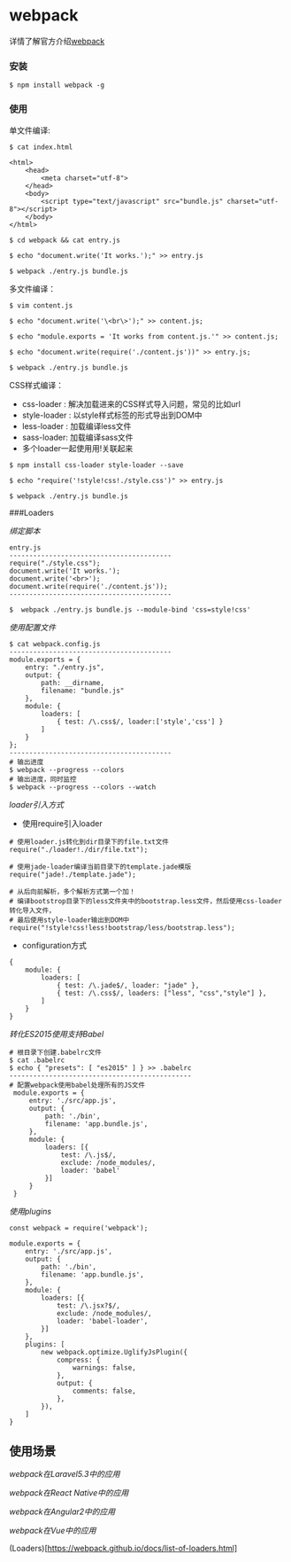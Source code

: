 # webpack

详情了解官方介绍[webpack](https://webpack.github.io/)

### 安装

```
$ npm install webpack -g
```

### 使用

单文件编译:

```
$ cat index.html
```

```
<html>
    <head>
        <meta charset="utf-8">
    </head>
    <body>
        <script type="text/javascript" src="bundle.js" charset="utf-8"></script>
    </body>
</html>
```

```
$ cd webpack && cat entry.js

$ echo "document.write('It works.');" >> entry.js 

$ webpack ./entry.js bundle.js
```

多文件编译：

```
$ vim content.js

$ echo "document.write('\<br\>');" >> content.js;

$ echo "module.exports = 'It works from content.js.'" >> content.js;

$ echo "document.write(require('./content.js'))" >> entry.js;

$ webpack ./entry.js bundle.js
```


CSS样式编译：

* css-loader : 解决加载进来的CSS样式导入问题，常见的比如url
* style-loader : 以style样式标签的形式导出到DOM中
* less-loader : 加载编译less文件
* sass-loader: 加载编译sass文件
* 多个loader一起使用用!关联起来

```
$ npm install css-loader style-loader --save

$ echo "require('!style!css!./style.css')" >> entry.js

$ webpack ./entry.js bundle.js
```


###Loaders

*绑定脚本*


```
entry.js
-----------------------------------------
require("./style.css");
document.write('It works.');
document.write('<br>');
document.write(require('./content.js'));
-----------------------------------------
```

```
$  webpack ./entry.js bundle.js --module-bind 'css=style!css'
```

*使用配置文件*

```
$ cat webpack.config.js
-----------------------------------------
module.exports = {
    entry: "./entry.js",
    output: {
        path: __dirname,
        filename: "bundle.js"
    },
    module: {
        loaders: [
            { test: /\.css$/, loader:['style','css'] }
        ]
    }
};
-----------------------------------------
# 输出进度
$ webpack --progress --colors
# 输出进度，同时监控
$ webpack --progress --colors --watch
```

*loader引入方式*

* 使用require引入loader

```
# 使用loader.js转化到dir目录下的file.txt文件
require("./loader!./dir/file.txt");

# 使用jade-loader编译当前目录下的template.jade模版
require("jade!./template.jade");

# 从后向前解析，多个解析方式第一个加！
# 编译bootstrop目录下的less文件夹中的bootstrap.less文件，然后使用css-loader转化导入文件，
# 最后使用style-loader输出到DOM中
require("!style!css!less!bootstrap/less/bootstrap.less");
```

* configuration方式

```
{
    module: {
        loaders: [
            { test: /\.jade$/, loader: "jade" },
            { test: /\.css$/, loaders: ["less", "css","style"] },
        ]
    }
}

```


*转化ES2015使用支持Babel*

```
# 根目录下创建.babelrc文件
$ cat .babelrc
$ echo { "presets": [ "es2015" ] } >> .babelrc
----------------------------------------------
# 配置webpack使用babel处理所有的JS文件
 module.exports = {
     entry: './src/app.js',
     output: {
         path: './bin',
         filename: 'app.bundle.js',
     },
     module: {
         loaders: [{
             test: /\.js$/,
             exclude: /node_modules/,
             loader: 'babel'
         }]
     }
 }
```

*使用plugins*

```
const webpack = require('webpack');

module.exports = {
    entry: './src/app.js',
    output: {
        path: './bin',
        filename: 'app.bundle.js',
    },
    module: {
        loaders: [{
            test: /\.jsx?$/,
            exclude: /node_modules/,
            loader: 'babel-loader',
        }]
    },
    plugins: [
        new webpack.optimize.UglifyJsPlugin({
            compress: {
                warnings: false,
            },
            output: {
                comments: false,
            },
        }),
    ]
}
```

## 使用场景

*webpack在Laravel5.3中的应用*

*webpack在React Native中的应用*

*webpack在Angular2中的应用*

*webpack在Vue中的应用*


(Loaders)[https://webpack.github.io/docs/list-of-loaders.html]